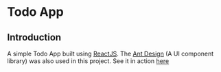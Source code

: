 # Todo App

## Introduction
A simple Todo App built using [ReactJS](https://reactjs.org/docs/getting-started.html). The [Ant Design](https://ant.design/) (A UI component library) was also used in this project. 
See it in action [here](https://silly-engelbart-95c9db.netlify.app/)

